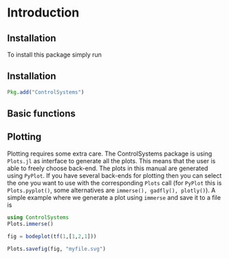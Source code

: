 # Introduction

## Installation

To install this package simply run
## Installation
```julia
Pkg.add("ControlSystems")
```

## Basic functions

## Plotting
Plotting requires some extra care. The ControlSystems package is using `Plots.jl` as interface to generate all the plots. This means that the user is able to freely choose back-end. The plots in this manual are generated using `PyPlot`. If you have several back-ends for plotting then you can select the one you want to use with the corresponding `Plots` call (for `PyPlot` this is `Plots.pyplot()`, some alternatives are `immerse(), gadfly(), plotly()`). A simple example where we generate a plot using `immerse` and save it to a file is
```julia
using ControlSystems
Plots.immerse()

fig = bodeplot(tf(1,[1,2,1]))

Plots.savefig(fig, "myfile.svg")
```